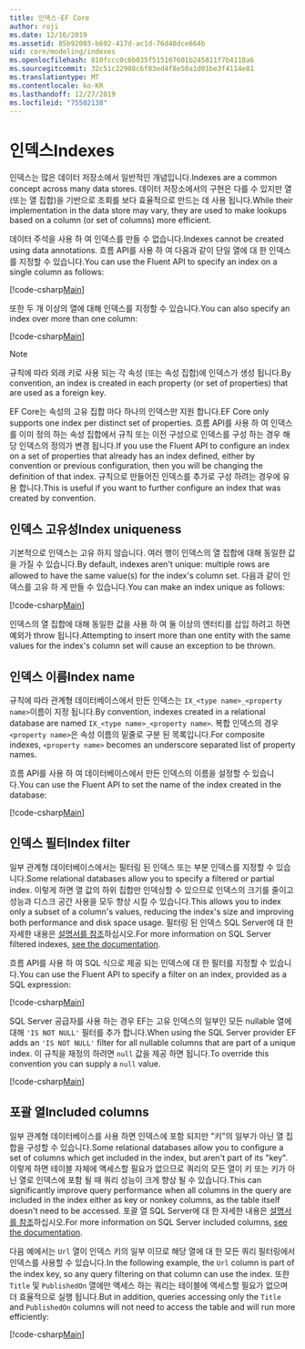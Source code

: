 ```yaml
---
title: 인덱스-EF Core
author: roji
ms.date: 12/16/2019
ms.assetid: 85b92003-b692-417d-ac1d-76d40dce664b
uid: core/modeling/indexes
ms.openlocfilehash: 810fccc0c6b035f515107601b245811f7b4118a6
ms.sourcegitcommit: 32c51c22988c6f83ed4f8e50a1d01be3f4114e81
ms.translationtype: MT
ms.contentlocale: ko-KR
ms.lasthandoff: 12/27/2019
ms.locfileid: "75502138"
---
```

# <a name="indexes"></a><span data-ttu-id="90123-102">인덱스</span><span class="sxs-lookup"><span data-stu-id="90123-102">Indexes</span></span>

<span data-ttu-id="90123-103">인덱스는 많은 데이터 저장소에서 일반적인 개념입니다.</span><span class="sxs-lookup"><span data-stu-id="90123-103">Indexes are a common concept across many data stores.</span></span> <span data-ttu-id="90123-104">데이터 저장소에서의 구현은 다를 수 있지만 열 (또는 열 집합)을 기반으로 조회를 보다 효율적으로 만드는 데 사용 됩니다.</span><span class="sxs-lookup"><span data-stu-id="90123-104">While their implementation in the data store may vary, they are used to make lookups based on a column (or set of columns) more efficient.</span></span>

<span data-ttu-id="90123-105">데이터 주석을 사용 하 여 인덱스를 만들 수 없습니다.</span><span class="sxs-lookup"><span data-stu-id="90123-105">Indexes cannot be created using data annotations.</span></span> <span data-ttu-id="90123-106">흐름 API를 사용 하 여 다음과 같이 단일 열에 대 한 인덱스를 지정할 수 있습니다.</span><span class="sxs-lookup"><span data-stu-id="90123-106">You can use the Fluent API to specify an index on a single column as follows:</span></span>

[!code-csharp[Main](../../../samples/core/Modeling/FluentAPI/Index.cs?name=Index&highlight=4)]

<span data-ttu-id="90123-107">또한 두 개 이상의 열에 대해 인덱스를 지정할 수 있습니다.</span><span class="sxs-lookup"><span data-stu-id="90123-107">You can also specify an index over more than one column:</span></span>

[!code-csharp[Main](../../../samples/core/Modeling/FluentAPI/IndexComposite.cs?name=Composite&highlight=4)]

> [!NOTE]
> <span data-ttu-id="90123-108">규칙에 따라 외래 키로 사용 되는 각 속성 (또는 속성 집합)에 인덱스가 생성 됩니다.</span><span class="sxs-lookup"><span data-stu-id="90123-108">By convention, an index is created in each property (or set of properties) that are used as a foreign key.</span></span>
>
> <span data-ttu-id="90123-109">EF Core는 속성의 고유 집합 마다 하나의 인덱스만 지원 합니다.</span><span class="sxs-lookup"><span data-stu-id="90123-109">EF Core only supports one index per distinct set of properties.</span></span> <span data-ttu-id="90123-110">흐름 API를 사용 하 여 인덱스를 이미 정의 하는 속성 집합에서 규칙 또는 이전 구성으로 인덱스를 구성 하는 경우 해당 인덱스의 정의가 변경 됩니다.</span><span class="sxs-lookup"><span data-stu-id="90123-110">If you use the Fluent API to configure an index on a set of properties that already has an index defined, either by convention or previous configuration, then you will be changing the definition of that index.</span></span> <span data-ttu-id="90123-111">규칙으로 만들어진 인덱스를 추가로 구성 하려는 경우에 유용 합니다.</span><span class="sxs-lookup"><span data-stu-id="90123-111">This is useful if you want to further configure an index that was created by convention.</span></span>

## <a name="index-uniqueness"></a><span data-ttu-id="90123-112">인덱스 고유성</span><span class="sxs-lookup"><span data-stu-id="90123-112">Index uniqueness</span></span>

<span data-ttu-id="90123-113">기본적으로 인덱스는 고유 하지 않습니다. 여러 행이 인덱스의 열 집합에 대해 동일한 값을 가질 수 있습니다.</span><span class="sxs-lookup"><span data-stu-id="90123-113">By default, indexes aren't unique: multiple rows are allowed to have the same value(s) for the index's column set.</span></span> <span data-ttu-id="90123-114">다음과 같이 인덱스를 고유 하 게 만들 수 있습니다.</span><span class="sxs-lookup"><span data-stu-id="90123-114">You can make an index unique as follows:</span></span>

[!code-csharp[Main](../../../samples/core/Modeling/FluentAPI/IndexUnique.cs?name=IndexUnique&highlight=5)]

<span data-ttu-id="90123-115">인덱스의 열 집합에 대해 동일한 값을 사용 하 여 둘 이상의 엔터티를 삽입 하려고 하면 예외가 throw 됩니다.</span><span class="sxs-lookup"><span data-stu-id="90123-115">Attempting to insert more than one entity with the same values for the index's column set will cause an exception to be thrown.</span></span>

## <a name="index-name"></a><span data-ttu-id="90123-116">인덱스 이름</span><span class="sxs-lookup"><span data-stu-id="90123-116">Index name</span></span>

<span data-ttu-id="90123-117">규칙에 따라 관계형 데이터베이스에서 만든 인덱스는 `IX_<type name>_<property name>`이름이 지정 됩니다.</span><span class="sxs-lookup"><span data-stu-id="90123-117">By convention, indexes created in a relational database are named `IX_<type name>_<property name>`.</span></span> <span data-ttu-id="90123-118">복합 인덱스의 경우 `<property name>`은 속성 이름의 밑줄로 구분 된 목록입니다.</span><span class="sxs-lookup"><span data-stu-id="90123-118">For composite indexes, `<property name>` becomes an underscore separated list of property names.</span></span>

<span data-ttu-id="90123-119">흐름 API를 사용 하 여 데이터베이스에서 만든 인덱스의 이름을 설정할 수 있습니다.</span><span class="sxs-lookup"><span data-stu-id="90123-119">You can use the Fluent API to set the name of the index created in the database:</span></span>

[!code-csharp[Main](../../../samples/core/Modeling/FluentAPI/IndexName.cs?name=IndexName&highlight=5)]

## <a name="index-filter"></a><span data-ttu-id="90123-120">인덱스 필터</span><span class="sxs-lookup"><span data-stu-id="90123-120">Index filter</span></span>

<span data-ttu-id="90123-121">일부 관계형 데이터베이스에서는 필터링 된 인덱스 또는 부분 인덱스를 지정할 수 있습니다.</span><span class="sxs-lookup"><span data-stu-id="90123-121">Some relational databases allow you to specify a filtered or partial index.</span></span> <span data-ttu-id="90123-122">이렇게 하면 열 값의 하위 집합만 인덱싱할 수 있으므로 인덱스의 크기를 줄이고 성능과 디스크 공간 사용을 모두 향상 시킬 수 있습니다.</span><span class="sxs-lookup"><span data-stu-id="90123-122">This allows you to index only a subset of a column's values, reducing the index's size and improving both performance and disk space usage.</span></span> <span data-ttu-id="90123-123">필터링 된 인덱스 SQL Server에 대 한 자세한 내용은 [설명서를 참조](https://docs.microsoft.com/sql/relational-databases/indexes/create-filtered-indexes)하십시오.</span><span class="sxs-lookup"><span data-stu-id="90123-123">For more information on SQL Server filtered indexes, [see the documentation](https://docs.microsoft.com/sql/relational-databases/indexes/create-filtered-indexes).</span></span>

<span data-ttu-id="90123-124">흐름 API를 사용 하 여 SQL 식으로 제공 되는 인덱스에 대 한 필터를 지정할 수 있습니다.</span><span class="sxs-lookup"><span data-stu-id="90123-124">You can use the Fluent API to specify a filter on an index, provided as a SQL expression:</span></span>

[!code-csharp[Main](../../../samples/core/Modeling/FluentAPI/IndexFilter.cs?name=IndexFilter&highlight=5)]

<span data-ttu-id="90123-125">SQL Server 공급자를 사용 하는 경우 EF는 고유 인덱스의 일부인 모든 nullable 열에 대해 `'IS NOT NULL'` 필터를 추가 합니다.</span><span class="sxs-lookup"><span data-stu-id="90123-125">When using the SQL Server provider EF adds an `'IS NOT NULL'` filter for all nullable columns that are part of a unique index.</span></span> <span data-ttu-id="90123-126">이 규칙을 재정의 하려면 `null` 값을 제공 하면 됩니다.</span><span class="sxs-lookup"><span data-stu-id="90123-126">To override this convention you can supply a `null` value.</span></span>

[!code-csharp[Main](../../../samples/core/Modeling/FluentAPI/IndexNoFilter.cs?name=IndexNoFilter&highlight=6)]

## <a name="included-columns"></a><span data-ttu-id="90123-127">포괄 열</span><span class="sxs-lookup"><span data-stu-id="90123-127">Included columns</span></span>

<span data-ttu-id="90123-128">일부 관계형 데이터베이스를 사용 하면 인덱스에 포함 되지만 "키"의 일부가 아닌 열 집합을 구성할 수 있습니다.</span><span class="sxs-lookup"><span data-stu-id="90123-128">Some relational databases allow you to configure a set of columns which get included in the index, but aren't part of its "key".</span></span> <span data-ttu-id="90123-129">이렇게 하면 테이블 자체에 액세스할 필요가 없으므로 쿼리의 모든 열이 키 또는 키가 아닌 열로 인덱스에 포함 될 때 쿼리 성능이 크게 향상 될 수 있습니다.</span><span class="sxs-lookup"><span data-stu-id="90123-129">This can significantly improve query performance when all columns in the query are included in the index either as key or nonkey columns, as the table itself doesn't need to be accessed.</span></span> <span data-ttu-id="90123-130">포괄 열 SQL Server에 대 한 자세한 내용은 [설명서를 참조](https://docs.microsoft.com/sql/relational-databases/indexes/create-indexes-with-included-columns)하십시오.</span><span class="sxs-lookup"><span data-stu-id="90123-130">For more information on SQL Server included columns, [see the documentation](https://docs.microsoft.com/sql/relational-databases/indexes/create-indexes-with-included-columns).</span></span>

<span data-ttu-id="90123-131">다음 예에서는 `Url` 열이 인덱스 키의 일부 이므로 해당 열에 대 한 모든 쿼리 필터링에서 인덱스를 사용할 수 있습니다.</span><span class="sxs-lookup"><span data-stu-id="90123-131">In the following example, the `Url` column is part of the index key, so any query filtering on that column can use the index.</span></span> <span data-ttu-id="90123-132">또한 `Title` 및 `PublishedOn` 열에만 액세스 하는 쿼리는 테이블에 액세스할 필요가 없으며 더 효율적으로 실행 됩니다.</span><span class="sxs-lookup"><span data-stu-id="90123-132">But in addition, queries accessing only the `Title` and `PublishedOn` columns will not need to access the table and will run more efficiently:</span></span>

[!code-csharp[Main](../../../samples/core/Modeling/FluentAPI/IndexInclude.cs?name=IndexInclude&highlight=5-9)]
